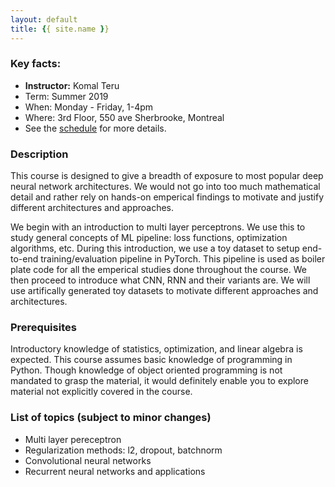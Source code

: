 ```yaml
---
layout: default
title: {{ site.name }}
---
```


### Key facts:
* <b>Instructor:</b> Komal Teru
* Term: Summer 2019
* When: Monday - Friday, 1-4pm
* Where: 3rd Floor, 550 ave Sherbrooke, Montreal
* See the [schedule](schedule.html) for more details.

### Description
This course is designed to give a breadth of exposure to most popular deep neural network architectures. We would not go into too much mathematical detail and rather rely on hands-on emperical findings to motivate and justify different architectures and approaches. 

We begin with an introduction to multi layer perceptrons. We use this to study general concepts of ML pipeline: loss functions, optimization algorithms, etc. During this introduction, we use a toy dataset to setup end-to-end training/evaluation pipeline in PyTorch. This pipeline is used as boiler plate code for all the emperical studies done throughout the course. We then proceed to introduce what CNN, RNN and their variants are. We will use artifically generated toy datasets to motivate different approaches and architectures.

### Prerequisites
Introductory knowledge of statistics, optimization, and linear algebra is expected. This course assumes basic knowledge of programming in Python. Though knowledge of object oriented programming is not mandated to grasp the material, it would definitely enable you to explore material not explicitly covered in the course.

### List of topics (subject to minor changes)
- Multi layer pereceptron
- Regularization methods: l2, dropout, batchnorm
- Convolutional neural networks
- Recurrent neural networks and applications


